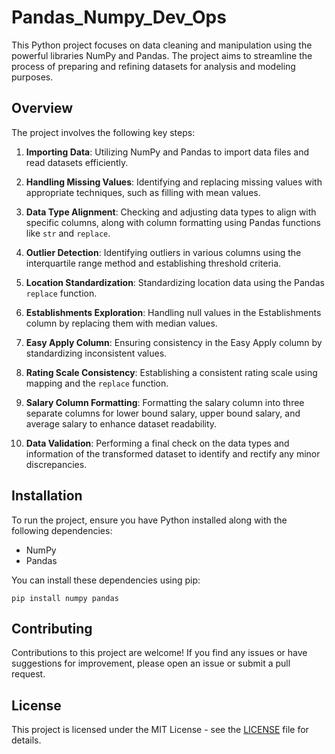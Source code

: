 # Pandas_Numpy_Dev_Ops
This Python project focuses on data cleaning and manipulation using the powerful libraries NumPy and Pandas. The project aims to streamline the process of preparing and refining datasets for analysis and modeling purposes.

## Overview

The project involves the following key steps:

1. **Importing Data**: Utilizing NumPy and Pandas to import data files and read datasets efficiently.

2. **Handling Missing Values**: Identifying and replacing missing values with appropriate techniques, such as filling with mean values.

3. **Data Type Alignment**: Checking and adjusting data types to align with specific columns, along with column formatting using Pandas functions like `str` and `replace`.

4. **Outlier Detection**: Identifying outliers in various columns using the interquartile range method and establishing threshold criteria.

5. **Location Standardization**: Standardizing location data using the Pandas `replace` function.

6. **Establishments Exploration**: Handling null values in the Establishments column by replacing them with median values.

7. **Easy Apply Column**: Ensuring consistency in the Easy Apply column by standardizing inconsistent values.

8. **Rating Scale Consistency**: Establishing a consistent rating scale using mapping and the `replace` function.

9. **Salary Column Formatting**: Formatting the salary column into three separate columns for lower bound salary, upper bound salary, and average salary to enhance dataset readability.

10. **Data Validation**: Performing a final check on the data types and information of the transformed dataset to identify and rectify any minor discrepancies.

## Installation

To run the project, ensure you have Python installed along with the following dependencies:

- NumPy
- Pandas

You can install these dependencies using pip:

```
pip install numpy pandas
```

## Contributing

Contributions to this project are welcome! If you find any issues or have suggestions for improvement, please open an issue or submit a pull request.

## License

This project is licensed under the MIT License - see the [LICENSE](LICENSE) file for details.
